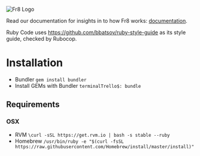 ![Fr8 Logo](https://github.com/Fr8org/Fr8Core/blob/master/Docs/img/Fr8Logo.png)

Read our documentation for insights in to how Fr8 works: [documentation](https://github.com/Fr8org/Fr8Core/blob/master/Docs/Home.md).

Ruby Code uses https://github.com/bbatsov/ruby-style-guide as its style guide, checked by Rubocop.

# Installation

- Bundler `gem install bundler`
- Install GEMs with Bundler `terminalTrello$: bundle`

## Requirements

### OSX
- RVM `\curl -sSL https://get.rvm.io | bash -s stable --ruby`
- Homebrew `/usr/bin/ruby -e "$(curl -fsSL https://raw.githubusercontent.com/Homebrew/install/master/install)"`
